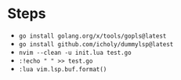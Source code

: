 # Steps

* `go install golang.org/x/tools/gopls@latest`
* `go install github.com/icholy/dummylsp@latest`
* `nvim --clean -u init.lua test.go`
* `:!echo " " >> test.go`
* `:lua vim.lsp.buf.format()`
